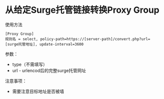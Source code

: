 # 从给定Surge托管链接转换Proxy Group

使用方法

``` text
[Proxy Group]
规则名 = select, policy-path=https://[server-path]/convert.php?url=[surge托管地址], update-interval=3600

```

参数：

* type（不需填写）
* url - urlencod后的完整surge托管网址

注意事项：

* 需要注意目标地址是否被墙